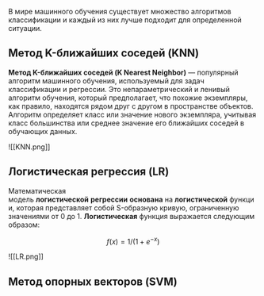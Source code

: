 В мире машинного обучения существует множество алгоритмов классификации и каждый из них лучше подходит для определенной ситуации.

## Метод K-ближайших соседей (KNN)

**Метод K-ближайших соседей (K Nearest Neighbor)** — популярный алгоритм машинного обучения, используемый для задач классификации и регрессии. Это непараметрический и ленивый алгоритм обучения, который предполагает, что похожие экземпляры, как правило, находятся рядом друг с другом в пространстве объектов. Алгоритм определяет класс или значение нового экземпляра, учитывая класс большинства или среднее значение его ближайших соседей в обучающих данных.

![[KNN.png]]

## Логистическая регрессия (LR)

Математическая модель **логистической** **регрессии** **основана** на **логистической** функции, которая представляет собой S-образную кривую, ограниченную значениями от 0 до 1. **Логистическая** функция выражается следующим образом: 

$$
f(x) = 1 / (1 + e^{-x})
$$

![[LR.png]]

## Метод опорных векторов (SVM)